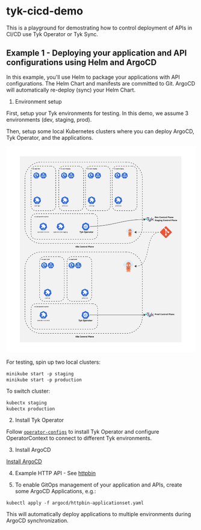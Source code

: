 # tyk-cicd-demo

This is a playground for demostrating how to control deployment of APIs in CI/CD use Tyk Operator or Tyk Sync.

## Example 1 - Deploying your application and API configurations using Helm and ArgoCD
In this example, you'll use Helm to package your applications with API configurations. The Helm Chart and manifests are committed to Git. ArgoCD will automatically re-deploy (sync) your Helm Chart.

1. Environment setup

First, setup your Tyk environments for testing. In this demo, we assume 3 environments (dev, staging, prod).

Then, setup some local Kubernetes clusters where you can deploy ArgoCD, Tyk Operator, and the applications.

![Tyk Operator Environment Setup](./images/tyk-operator-setup.jpg)

For testing, spin up two local clusters:
```
minikube start -p staging
minikube start -p production
```

To switch cluster:
```
kubectx staging
kubectx production
```

2. Install Tyk Operator

Follow [`operator-configs`](./operator-configs/) to install Tyk Operator and configure OperatorContext to connect to different Tyk environments.

3. Install ArgoCD

[Install ArgoCD](https://argo-cd.readthedocs.io/en/stable/getting_started/)

4. Example HTTP API - See [httpbin](./httpbin/)

<!--
5. Example OAS HTTP API - See [petstore](./petstore/)
-->

5. To enable GitOps management of your application and APIs, create some ArgoCD Applications, e.g.:

```
kubectl apply -f argocd/httpbin-applicationset.yaml
```

This will automatically deploy applications to multiple environments during ArgoCD synchronization.